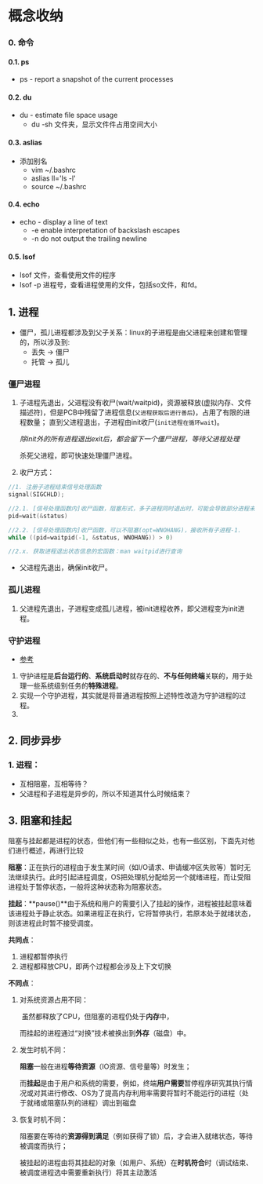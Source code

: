 # 概念收纳

### 0. 命令

#### 0.1. ps

- ps - report a snapshot of the current processes

#### 0.2. du

- du - estimate file space usage
  - du -sh 文件夹，显示文件件占用空间大小

#### 0.3. aslias

- 添加别名
  - vim ~/.bashrc
  - aslias ll='ls -l'
  - source ~/.bashrc

#### 0.4. echo

- echo - display a line of text
  - -e     enable interpretation of backslash escapes
  - -n     do not output the trailing newline

#### 0.5. lsof

- lsof 文件，查看使用文件的程序
- lsof -p 进程号，查看进程使用的文件，包括so文件，和fd。

## 1. 进程

- 僵尸，孤儿进程都涉及到父子关系：linux的子进程是由父进程来创建和管理的，所以涉及到:
  - 丢失 -> 僵尸
  - 托管 -> 孤儿

### 僵尸进程<defunct>

1. 子进程先退出，父进程没有收尸(wait/waitpid)，资源被释放(虚拟内存、文件描述符)，但是PCB中残留了进程信息(`父进程获取后进行善后`)，占用了有限的进程数量；
    直到父进程退出，子进程由init收尸(`init进程在循环wait`)。

    *除init外的所有进程退出exit后，都会留下一个僵尸进程，等待父进程处理*
    
    杀死父进程，即可快速处理僵尸进程。
    
2. 收尸方式：
```c
//1. 注册子进程结束信号处理函数
signal(SIGCHLD);

//2.1. [信号处理函数内]收尸函数，阻塞形式，多子进程同时退出时，可能会导致部分进程未被收尸处理。
pid=wait(&status)

//2.2. [信号处理函数内]收尸函数，可以不阻塞(opt=WNOHANG)，接收所有子进程-1.
while ((pid=waitpid(-1, &status, WNOHANG)) > 0)

//2.x. 获取进程退出状态信息的宏函数：man waitpid进行查询
```

- 父进程先退出，确保init收尸。

### 孤儿进程<ppid init>

1. 父进程先退出，子进程变成孤儿进程，被init进程收养，即父进程变为init进程。

### 守护进程

- [参考](https://blog.csdn.net/mijichui2153/article/details/81394387)

1. 守护进程是**后台运行的**、**系统启动时**就存在的、**不与任何终端**关联的，用于处理一些系统级别任务的**特殊进程**。
2. 实现一个守护进程，其实就是将普通进程按照上述特性改造为守护进程的过程。
3. 

## 2. 同步异步

### 1. 进程：

- 互相阻塞，互相等待？
- 父进程和子进程是异步的，所以不知道其什么时候结束？

## 3. 阻塞和挂起

阻塞与挂起都是进程的状态，但他们有一些相似之处，也有一些区别，下面先对他们进行概述，再进行比较

**阻塞**：正在执行的进程由于发生某时间（如I/O请求、申请缓冲区失败等）暂时无法继续执行。此时引起进程调度，OS把处理机分配给另一个就绪进程，而让受阻进程处于暂停状态，一般将这种状态称为阻塞状态。

**挂起**：**pause()**由于系统和用户的需要引入了挂起的操作，进程被挂起意味着该进程处于静止状态。如果进程正在执行，它将暂停执行，若原本处于就绪状态，则该进程此时暂不接受调度。

**共同点**： 

1. 进程都暂停执行 
2. 进程都释放CPU，即两个过程都会涉及上下文切换

**不同点**： 

1. 对系统资源占用不同：

   ​	虽然都释放了CPU，但阻塞的进程仍处于**内存**中，

   ​	而挂起的进程通过“对换”技术被换出到**外存**（磁盘）中。 

2. 发生时机不同：

   ​	**阻塞**一般在进程**等待资源**（IO资源、信号量等）时发生；

   ​	而**挂起**是由于用户和系统的需要，例如，终端**用户需要**暂停程序研究其执行情况或对其进行修改、OS为了提高内存利用率需要将暂时不能运行的进程（处于就绪或阻塞队列的进程）调出到磁盘 

3. 恢复时机不同：

   阻塞要在等待的**资源得到满足**（例如获得了锁）后，才会进入就绪状态，等待被调度而执行；

   被挂起的进程由将其挂起的对象（如用户、系统）在**时机符合**时（调试结束、被调度进程选中需要重新执行）将其主动激活

